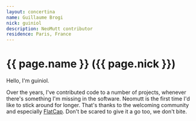 ```yaml
---
layout: concertina
name: Guillaume Brogi
nick: guiniol
description: NeoMutt contributor
residence: Paris, France
---
```


# {{ page.name }} ({{ page.nick }})

Hello, I'm guiniol.

Over the years, I've contributed code to a number of projects, whenever there's
something I'm missing in the software. Neomutt is the first time I'd like to
stick around for longer. That's thanks to the welcoming community and
especially [FlatCap](/person/flatcap). Don't be scared to give it a go too, we
don't bite.

